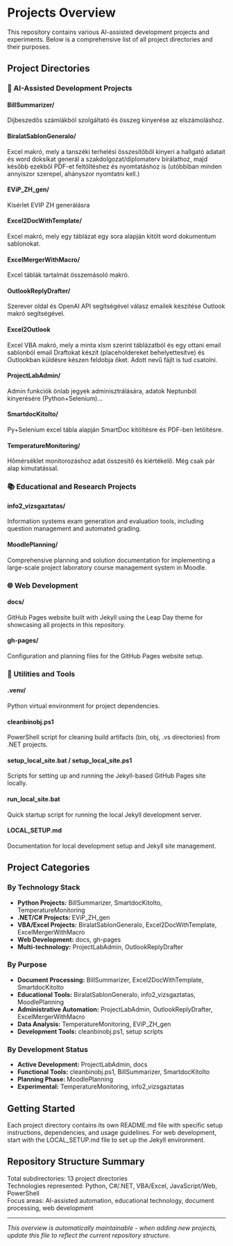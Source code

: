 # Projects Overview

This repository contains various AI-assisted development projects and experiments. Below is a comprehensive list of all project directories and their purposes.

## Project Directories

### 🤖 AI-Assisted Development Projects

#### **BillSummarizer/**
Díjbeszedős számlákból szolgáltató és összeg kinyerése az elszámoláshoz.

#### **BiralatSablonGeneralo/**
Excel makró, mely a tanszéki terhelési összesítőből kinyeri a hallgató adatait és word doksikat generál a szakdolgozat/diplomaterv bírálathoz, majd később ezekből PDF-et feltöltéshez és nyomtatáshoz is (utóbbiban minden annyiszor szerepel, ahányszor nyomtatni kell.)

#### **EViP_ZH_gen/**
Kísérlet EVIP ZH generálásra

#### **Excel2DocWithTemplate/**
Excel makró, mely egy táblázat egy sora alapján kitölt word dokumentum sablonokat.

#### **ExcelMergerWithMacro/**
Excel táblák tartalmát összemásoló makró.

#### **OutlookReplyDrafter/**
Szerever oldal és OpenAI API segítségével válasz emailek készítése Outlook makró segítségével.

#### Excel2Outlook
Excel VBA makró, mely a minta xlsm szerint táblázatból és egy ottani email sablonból email Draftokat készít (placeholdereket behelyettesítve) és Outlookban küldésre készen feldobja őket.
Adott nevű fájlt is tud csatolni.

#### **ProjectLabAdmin/**
Admin funkciók önlab jegyek adminisztrálására, adatok Neptunból kinyerésére (Python+Selenium)...

#### **SmartdocKitolto/**
Py+Selenium excel tábla alapján SmartDoc kitöltésre és PDF-ben letöltésre.

#### **TemperatureMonitoring/**
Hőmérséklet monitorozáshoz adat összesítő és kiértékelő. Még csak pár alap kimutatással.

### 📚 Educational and Research Projects

#### **info2_vizsgaztatas/**
Information systems exam generation and evaluation tools, including question management and automated grading.

#### **MoodlePlanning/**
Comprehensive planning and solution documentation for implementing a large-scale project laboratory course management system in Moodle.

### 🌐 Web Development

#### **docs/**
GitHub Pages website built with Jekyll using the Leap Day theme for showcasing all projects in this repository.

#### **gh-pages/**
Configuration and planning files for the GitHub Pages website setup.

### 🔧 Utilities and Tools

#### **.venv/**
Python virtual environment for project dependencies.

#### **cleanbinobj.ps1**
PowerShell script for cleaning build artifacts (bin, obj, .vs directories) from .NET projects.

#### **setup_local_site.bat** / **setup_local_site.ps1**
Scripts for setting up and running the Jekyll-based GitHub Pages site locally.

#### **run_local_site.bat**
Quick startup script for running the local Jekyll development server.

#### **LOCAL_SETUP.md**
Documentation for local development setup and Jekyll site management.

## Project Categories

### By Technology Stack
- **Python Projects:** BillSummarizer, SmartdocKitolto, TemperatureMonitoring
- **.NET/C# Projects:** EViP_ZH_gen
- **VBA/Excel Projects:** BiralatSablonGeneralo, Excel2DocWithTemplate, ExcelMergerWithMacro
- **Web Development:** docs, gh-pages
- **Multi-technology:** ProjectLabAdmin, OutlookReplyDrafter

### By Purpose
- **Document Processing:** BillSummarizer, Excel2DocWithTemplate, SmartdocKitolto
- **Educational Tools:** BiralatSablonGeneralo, info2_vizsgaztatas, MoodlePlanning
- **Administrative Automation:** ProjectLabAdmin, OutlookReplyDrafter, ExcelMergerWithMacro
- **Data Analysis:** TemperatureMonitoring, EViP_ZH_gen
- **Development Tools:** cleanbinobj.ps1, setup scripts

### By Development Status
- **Active Development:** ProjectLabAdmin, docs
- **Functional Tools:** cleanbinobj.ps1, BillSummarizer, SmartdocKitolto
- **Planning Phase:** MoodlePlanning
- **Experimental:** TemperatureMonitoring, info2_vizsgaztatas

## Getting Started

Each project directory contains its own README.md file with specific setup instructions, dependencies, and usage guidelines. For web development, start with the LOCAL_SETUP.md file to set up the Jekyll environment.

## Repository Structure Summary

Total subdirectories: 13 project directories  
Technologies represented: Python, C#/.NET, VBA/Excel, JavaScript/Web, PowerShell  
Focus areas: AI-assisted automation, educational technology, document processing, web development

---

*This overview is automatically maintainable - when adding new projects, update this file to reflect the current repository structure.*

